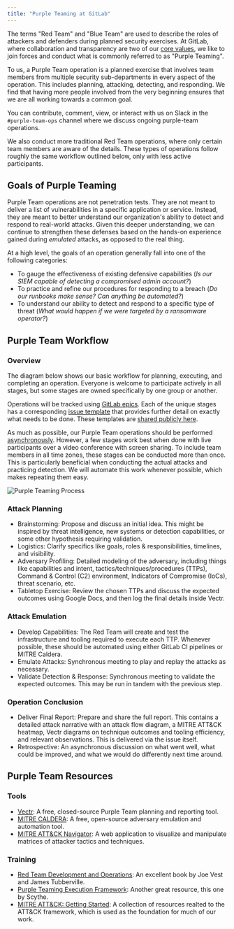 ```yaml
---
title: "Purple Teaming at GitLab"
---
```


The terms "Red Team" and "Blue Team" are used to describe the roles of attackers and defenders during planned security exercises. At GitLab, where collaboration and transparency are two of our [core values](/handbook/values/), we like to join forces and conduct what is commonly referred to as "Purple Teaming".

To us, a Purple Team operation is a planned exercise that involves team members from multiple security sub-departments in every aspect of the operation. This includes planning, attacking, detecting, and responding. We find that having more people involved from the very beginning ensures that we are all working towards a common goal.

You can contribute, comment, view, or interact with us on Slack in the `#purple-team-ops` channel where we discuss ongoing purple-team operations.

We also conduct more traditional Red Team operations, where only certain team members are aware of the details. These types of operations follow roughly the same workflow outlined below, only with less active participants.

## Goals of Purple Teaming

Purple Team operations are not penetration tests. They are not meant to deliver a list of vulnerabilities in a specific application or service. Instead, they are meant to better understand our organization's ability to detect and respond to real-world attacks. Given this deeper understanding, we can continue to strengthen these defenses based on the hands-on experience gained during *emulated* attacks, as opposed to the real thing.

At a high level, the goals of an operation generally fall into one of the following categories:

- To gauge the effectiveness of existing defensive capabilities (*Is our SIEM capable of detecting a compromised admin account?*)
- To practice and refine our procedures for responding to a breach (*Do our runbooks make sense? Can anything be automated?*)
- To understand our ability to detect and respond to a specific type of threat (*What would happen if we were targeted by a ransomware operator?*)

## Purple Team Workflow

### Overview

The diagram below shows our basic workflow for planning, executing, and completing an operation. Everyone is welcome to participate actively in all stages, but some stages are owned specifically by one group or another.

Operations will be tracked using [GitLab epics](https://docs.gitlab.com/ee/user/group/epics/). Each of the unique stages has a corresponding [issue template](https://docs.gitlab.com/ee/user/project/description_templates.html) that provides further detail on exactly what needs to be done. These templates are [shared publicly here](https://gitlab.com/gitlab-com/gl-security/security-operations/redteam/redteam-public/resources/red-team-issue-templates).

As much as possible, our Purple Team operations should be performed [asynchronously](/handbook/company/culture/all-remote/asynchronous/). However, a few stages work best when done with live participants over a video conference with screen sharing. To include team members in all time zones, these stages can be conducted more than once. This is particularly beneficial when conducting the actual attacks and practicing detection. We will automate this work whenever possible, which makes repeating them easy.

![Purple Teaming Process](../purple-team-process.png)

### Attack Planning

- Brainstorming: Propose and discuss an initial idea. This might be inspired by threat intelligence, new systems or detection capabilities, or some other hypothesis requiring validation.
- Logistics: Clarify specifics like goals, roles & responsibilities, timelines, and visibility.
- Adversary Profiling: Detailed modeling of the adversary, including things like capabilities and intent, tactics/techniques/procedures (TTPs), Command & Control (C2) environment, Indicators of Compromise (IoCs), threat scenario, etc.
- Tabletop Exercise: Review the chosen TTPs and discuss the expected outcomes using Google Docs, and then log the final details inside Vectr.

### Attack Emulation

- Develop Capabilities: The Red Team will create and test the infrastructure and tooling required to execute each TTP. Whenever possible, these should be automated using either GitLab CI pipelines or MITRE Caldera.
- Emulate Attacks: Synchronous meeting to play and replay the attacks as necessary.
- Validate Detection & Response: Synchronous meeting to validate the expected outcomes. This may be run in tandem with the previous step.

### Operation Conclusion

- Deliver Final Report: Prepare and share the full report. This contains a detailed attack narrative with an attack flow diagram, a MITRE ATT&CK heatmap, Vectr diagrams on technique outcomes and tooling efficiency, and relevant observations. This is delivered via the issue itself.
- Retrospective: An asynchronous discussion on what went well, what could be improved, and what we would do differently next time around.

## Purple Team Resources

### Tools

- [Vectr](https://vectr.io/): A free, closed-source Purple Team planning and reporting tool.
- [MITRE CALDERA](https://caldera.mitre.org/): A free, open-source adversary emulation and automation tool.
- [MITRE ATT&CK Navigator](https://mitre-attack.github.io/attack-navigator/): A web application to visualize and manipulate matrices of attacker tactics and techniques.

### Training

- [Red Team Development and Operations](https://redteam.guide/): An excellent book by Joe Vest and James Tubberville.
- [Purple Teaming Execution Framework](https://github.com/scythe-io/purple-team-exercise-framework): Another great resource, this one by Scythe.
- [MITRE ATT&CK: Getting Started](https://attack.mitre.org/resources/getting-started/): A collection of resources realted to the ATT&CK framework, which is used as the foundation for much of our work.
